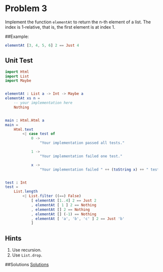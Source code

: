 # Problem 3
Implement the function ```elementAt``` to return the n-th element of a list. The index is 1-relative, that is, the first element is at index 1.  

##Example:
```elm
elementAt [3, 4, 5, 6] 2 == Just 4
```


## Unit Test
```elm
import Html
import List
import Maybe


elementAt : List a -> Int -> Maybe a
elementAt xs n =
    -- your implementation here
    Nothing


main : Html.Html a
main =
    Html.text
        <| case test of
            0 ->
                "Your implementation passed all tests."

            1 ->
                "Your implementation failed one test."

            x ->
                "Your implementation failed " ++ (toString x) ++ " tests."


test : Int
test =
    List.length
        <| List.filter ((==) False)
            [ elementAt [1..4] 2 == Just 2
            , elementAt [ 1 ] 2 == Nothing
            , elementAt [] 2 == Nothing
            , elementAt [] (-1) == Nothing
            , elementAt [ 'a', 'b', 'c' ] 2 == Just 'b'
            ]

```

## Hints
1. Use recursion.
2. Use ```List.drop```.

##Solutions
[Solutions](../s/s03.md)

   
